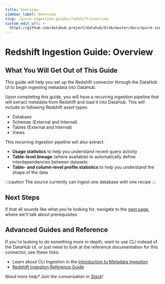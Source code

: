 ```yaml
---
title: Overview
sidebar_label: Overview
slug: /quick-ingestion-guides/redshift/overview
custom_edit_url: >-
  https://github.com/datahub-project/datahub/blob/master/docs/quick-ingestion-guides/redshift/overview.md
---
```


# Redshift Ingestion Guide: Overview

## What You Will Get Out of This Guide

This guide will help you set up the Redshift connector through the DataHub UI to begin ingesting metadata into DataHub.

Upon completing this guide, you will have a recurring ingestion pipeline that will extract metadata from Redshift and load it into DataHub. This will include to following Redshift asset types:

- Database
- Schemas (External and Internal)
- Tables (External and Internal)
- Views

This recurring ingestion pipeline will also extract:

- **Usage statistics** to help you understand recent query activity
- **Table-level lineage** (where available) to automatically define interdependencies between datasets
- **Table- and column-level profile statistics** to help you understand the shape of the data

:::caution
The source currently can ingest one database with one recipe
:::

## Next Steps

If that all sounds like what you're looking for, navigate to the [next page](setup.md), where we'll talk about prerequisites

## Advanced Guides and Reference

If you're looking to do something more in-depth, want to use CLI instead of the DataHub UI, or just need to look at the reference documentation for this connector, use these links:

- Learn about CLI Ingestion in the [Introduction to Metadata Ingestion](../../../metadata-ingestion/README.md)
- [Redshift Ingestion Reference Guide](/docs/generated/ingestion/sources/redshift/#module-redshift)

_Need more help? Join the conversation in [Slack](http://slack.datahubproject.io)!_
